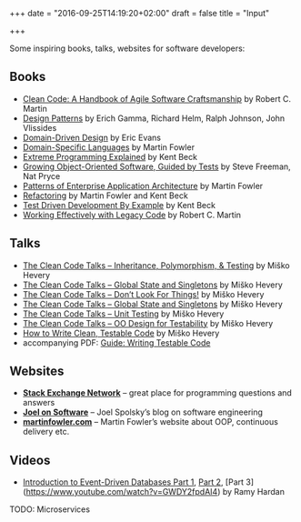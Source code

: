 +++
date = "2016-09-25T14:19:20+02:00"
draft = false
title = "Input"

+++

Some inspiring books, talks, websites for software developers:

## Books

  - [Clean Code: A Handbook of Agile Software Craftsmanship](http://www.amazon.com/Clean-Code-Handbook-Software-Craftsmanship/dp/0132350882/) by Robert C. Martin
  - [Design Patterns](http://www.amazon.com/Design-Patterns-Elements-Reusable-Object-Oriented/dp/0201633612/) by Erich Gamma, Richard Helm, Ralph Johnson, John Vlissides
  - [Domain-Driven Design](http://www.amazon.com/Domain-Driven-Design-Tackling-Complexity-Software/dp/0321125215/) by Eric Evans
  - [Domain-Specific Languages](http://www.amazon.com/Domain-Specific-Languages-Addison-Wesley-Signature-Fowler/dp/0321712943/) by Martin Fowler
  - [Extreme Programming Explained](http://www.amazon.com/Extreme-Programming-Explained-Embrace-Change/dp/0321278658/) by Kent Beck
  - [Growing Object-Oriented Software, Guided by Tests](http://www.amazon.com/Growing-Object-Oriented-Software-Guided-Tests/dp/0321503627/) by Steve Freeman, Nat Pryce
  - [Patterns of Enterprise Application Architecture](http://www.amazon.com/Patterns-Enterprise-Application-Architecture-Martin/dp/0321127420/) by Martin Fowler
  - [Refactoring](http://www.amazon.com/Refactoring-Improving-Design-Existing-Code/dp/0201485672/) by Martin Fowler and Kent Beck
  - [Test Driven Development By Example](http://www.amazon.com/Test-Driven-Development-Kent-Beck/dp/0321146530/) by Kent Beck
  - [Working Effectively with Legacy Code](http://www.amazon.com/Working-Effectively-Legacy-Michael-Feathers/dp/0131177052/) by Robert C. Martin

## Talks

  - [The Clean Code Talks &#8211; Inheritance, Polymorphism, &#038; Testing](https://www.youtube.com/watch?v=4F72VULWFvc&#038;list=PL693EFD059797C21E&#038;index=1) by Miško Hevery
  - [The Clean Code Talks &#8211; Global State and Singletons](https://www.youtube.com/watch?v=-FRm3VPhseI&#038;index=2&#038;list=PL693EFD059797C21E&#038;index=2) by Miško Hevery
  - [The Clean Code Talks &#8211; Don&#8217;t Look For Things!](https://www.youtube.com/watch?v=RlfLCWKxHJ0&#038;list=PL693EFD059797C21E&#038;index=3) by Miško Hevery
  - [The Clean Code Talks &#8211; Global State and Singletons](https://www.youtube.com/watch?v=-FRm3VPhseI&#038;list=PL693EFD059797C21E&#038;index=4) by Miško Hevery
  - [The Clean Code Talks &#8211; Unit Testing](https://www.youtube.com/watch?v=wEhu57pih5w&#038;index=5&#038;list=PL693EFD059797C21E&#038;index=5) by Miško Hevery
  - [The Clean Code Talks &#8211; OO Design for Testability](https://www.youtube.com/watch?v=acjvKJiOvXw&#038;list=PL693EFD059797C21E&#038;index=8) by Miško Hevery
  - [How to Write Clean, Testable Code](https://www.youtube.com/watch?v=XcT4yYu_TTs) by Miško Hevery
  - accompanying PDF: [Guide: Writing Testable Code](http://misko.hevery.com/attachments/Guide-Writing%20Testable%20Code.pdf)

## Websites

  - <strong>[Stack Exchange Network](http://stackexchange.com)</strong> &#8211; great place for programming questions and answers
  - <strong>[Joel on Software](http://joelonsoftware.com)</strong> &#8211; Joel Spolsky&#8217;s blog on software engineering
  - <strong>[martinfowler.com](http://martinfowler.com/)</strong> &#8211; Martin Fowler&#8217;s website about OOP, continuous delivery etc.

## Videos

  - [Introduction to Event-Driven Databases Part 1](https://www.youtube.com/watch?v=sCLsPruvrpM), [Part 2](https://www.youtube.com/watch?v=qAN-ruIs3Qo), [Part 3] (https://www.youtube.com/watch?v=GWDY2fpdAI4) by Ramy Hardan

TODO: Microservices

